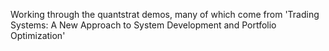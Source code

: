 Working through the quantstrat demos, many of which come from 'Trading Systems: A New Approach to System Development and Portfolio Optimization'





